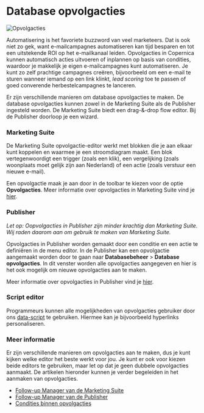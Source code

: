 # Database opvolgacties
![Opvolgacties](https://www.youtube.com/watch?v=_W-fg5JMJfE)

Automatisering is het favoriete buzzword van veel marketeers. Dat is ook
niet zo gek, want e-mailcampagnes automatiseren kan tijd besparen en tot
een uitstekende ROI op het e-mailkanaal leiden. Opvolgacties in
Copernica kunnen automatisch acties uitvoeren of inplannen op basis van
condities, waardoor je makkelijk je eigen e-mailcampagnes kunt automatiseren.
Je kunt zo zelf prachtige campagnes creëren, bijvoorbeeld om een e-mail
te sturen wanneer iemand op een link klinkt, *lead scoring* toe te passen
of goed converende herbestelcampagnes te lanceren.

Er zijn verschillende manieren om database opvolgacties te maken. De database
opvolgacties kunnen zowel in de Marketing Suite als de Publisher ingesteld
worden. De Marketing Suite biedt een drag-&-drop flow editor. Bij de
Publisher doorloop je een wizard.

### Marketing Suite
De Marketing Suite opvolgactie-editor werkt met blokken die je aan elkaar kunt 
koppelen en waarmee je een stroomdiagram maakt. Een blok vertegenwoordigt een 
trigger (zoals een klik), een vergelijking (zoals woonplaats moet gelijk zijn 
aan Nederland) of een actie (zoals verstuur een nieuwe e-mail). 

Een opvolgactie maak je aan door in de toolbar te kiezen voor de optie **Opvolgacties**.
Meer informatie over opvolgacties in Marketing Suite vind je [hier](./follow-up-manager-ms).

### Publisher
*Let op: Oopvolgacties in Publisher zijn minder krachtig dan Marketing Suite. Wij 
raden daarom aan om gebruik te maken van Marketing Suite.*

Opvolgacties in Publisher worden gemaakt door een conditie en een actie te 
definiëren in de menu editor. In de Publisher kan een opvolgactie aangemaakt 
worden door te gaan naar **Databasebeheer** > **Database opvolgacties**. In dit 
venster worden alle opvolgacties aangegeven en hier is het ook mogelijk om nieuwe
opvolgacties aan te maken.

Meer informatie over opvolgacties in Publisher vind je [hier](./follow-up-manager-publisher).

### Script editor
Programmeurs kunnen alle mogelijkheden van opvolgacties gebruiker door
ons [data-script](./data-object.md) te gebruiken. Hiermee kan je bijvoorbeeld
hyperlinks personaliseren.

### Meer informatie
Er zijn verschillende manieren om opvolgacties aan te maken, dus je
kunt kijken welke editor het beste werkt voor jou. Je kunt er ook voor kiezen
beide editors te gebruiken, maar let op dat je geen dubbele opvolgacties
aanmaakt. De artikelen hieronder kunnen je verder begeleiden in het
aanmaken van opvolgacties.

* [Follow-up Manager van de Marketing Suite](./follow-up-manager-ms.md)
* [Follow-up Manager van de Publisher](./follow-up-manager-publisher.md)
* [Condities binnen opvolgacties](./conditions-for-follow-ups.md)

